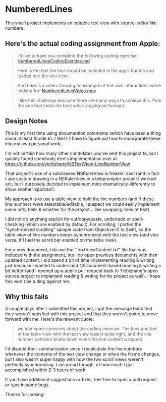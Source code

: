 #  NumberedLines

This small project implements an editable text view with source-editor like numbers.

## Here's the actual coding assignment from Apple:

>I’d like to have you complete the following coding exercise: [NumberedLinesCodingExercise.md](NumberedLinesCodingExercise.md)

>Here is the text file that should be included in the app’s bundle and loaded into the text view:

>And here is a video showing an example of the user interactions we’re looking for: [NumberedLinesVideo.mov](NumberedLinesVideo.mov)

>I like this challenge because there are many ways to achieve this. Pick the one that looks the best while staying performant.

## Design Notes

This is my first time using documention comments (which have been a thing since at least Xcode 6).  I like!  I'll have to figure out how to incorporate these into my own personal work.

I'm not certain how many other candidates you've sent this project to, but I quickly found somebody else's implementation over at https://github.com/yichizhang/NSTextView-LineNumberView 

That project's use of a subclassed NSRulerView is freakin' cool (and in fact I use custom drawing in a NSRulerView in a teleprompter project I worked on), but I purposely decided to implement mine dramatically differently to show another approach.  

My approach is to use a table view to hold the line numbers (and if these line numbers were selectable/editable, I suspect we could easily implement some nifty bells & whistles for the project... like swapping lines of text)

I did not do anything explicit for cut/copy/paste, undo/redo or spell-checking (which are enabled by default).  For scrolling, I ported the "synchronized scrolling" sample code from Objective-C to Swift, so the table view of line numbers keeps synchronized with the text view (and vice versa, if I had the scroll bar enabled on the table view).  

For a new document, I do use the "TextViewContent.txt" file that was included with the assignment, but I do open previous documents with their updated content.  I did spend a bit of time implementing reading & writing, just because I wanted to undersand NSDocument-based reading & writing a bit better (and I opened up a public pull request back to Yichizhang's open source project to implement reading & writing for his project as well).  I hope this won't be a ding against me.

## Why this fails

A couple days after I submitted this project, I got the message back that they weren't satisfied with this project and that they weren't going to move forward with me.  Here's the relevant quote:

> we had some concerns about the coding exercise. The look and feel of the table view with the text view wasn’t quite right, and the line number behavior broke down when the line content wrapped. 

I'd dispute their summarization since I recalculate the line numbers whenever the contents of the text view change or when the frame changes, but I also wasn't super happy with how the two scroll views weren't perfectly synchronizing.  I am proud though, of how much I got accomplished within 2-3 hours of work.  

If you have additional suggestions or fixes, feel free to open a pull request or type in some bugs.

Thanks for looking!

